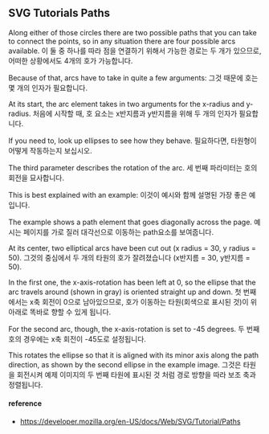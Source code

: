 ## SVG Tutorials Paths

Along either of those circles there are two possible paths that you can take to connect the points, so in any situation there are four possible arcs available.
이 둘 중 하나를 따라 점을 연결하기 위해서 가능한 경로는 두 개가 있으므로, 어떠한 상황에서도 4개의 호가 가능합니다.

Because of that, arcs have to take in quite a few arguments:
그것 때문에 호는 몇 개의 인자가 필요합니다.

At its start, the arc element takes in two arguments for the x-radius and y-radius.
처음에 시작할 때, 호 요소는 x반지름과 y반지름을 위해 두 개의 인자가 필요합니다.

If you need to, look up ellipses to see how they behave.
필요하다면, 타원형이 어떻게 작동하는지 보십시오.

The third parameter describes the rotation of the arc.
세 번째 파라미터는 호의 회전을 묘사합니다.

This is best explained with an example:
이것이 예시와 함께 설명된 가장 좋은 예입니다.

The example shows a path element that goes diagonally across the page.
예시는 페이지를 가로 질러 대각선으로 이동하는 path요소를 보여줍니다.

At its center, two elliptical arcs have been cut out (x radius = 30, y radius = 50).
그것의 중심에서 두 개의 타원의 호가 잘려졌습니다 (x반지름 = 30, y반지름 = 50).

In the first one, the x-axis-rotation has been left at 0, so the ellipse that the arc travels around (shown in gray) is oriented straight up and down.
첫 번째 에서는 x축 회전이 0으로 남아있으므로, 호가 이동하는 타원(회색으로 표시된 것)이 위아래로 똑바로 향할 수 있게 됩니다.

For the second arc, though, the x-axis-rotation is set to -45 degrees.
두 번째 호의 경우에는 x축 회전이 -45도로 설정됩니다.

This rotates the ellipse so that it is aligned with its minor axis along the path direction, as shown by the second ellipse in the example image.
그것은 타원을 회전시켜 예제 이미지의 두 번째 타원에 표시된 것 처럼 경로 방향을 따라 보조 축과 정렬됩니다.

#### reference
- https://developer.mozilla.org/en-US/docs/Web/SVG/Tutorial/Paths
